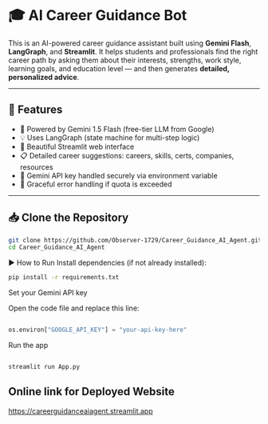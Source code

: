 # 🎓 AI Career Guidance Bot

This is an AI-powered career guidance assistant built using **Gemini Flash**, **LangGraph**, and **Streamlit**. It helps students and professionals find the right career path by asking them about their interests, strengths, work style, learning goals, and education level — and then generates **detailed, personalized advice**.

---

## 📌 Features

- 🤖 Powered by Gemini 1.5 Flash (free-tier LLM from Google)
- 💡 Uses LangGraph (state machine for multi-step logic)
- 💬 Beautiful Streamlit web interface
- 📋 Detailed career suggestions: careers, skills, certs, companies, resources
- 🔐 Gemini API key handled securely via environment variable
- 🚫 Graceful error handling if quota is exceeded

---

## 📥 Clone the Repository

```bash
git clone https://github.com/Observer-1729/Career_Guidance_AI_Agent.git
cd Career_Guidance_AI_Agent
```
▶️ How to Run
Install dependencies (if not already installed):

```bash
pip install -r requirements.txt
```

Set your Gemini API key

Open the code file and replace this line:

```python

os.environ["GOOGLE_API_KEY"] = "your-api-key-here"
```

Run the app

```bash

streamlit run App.py
```
## Online link for Deployed Website

https://careerguidanceaiagent.streamlit.app